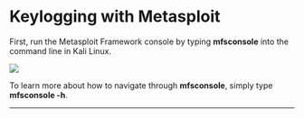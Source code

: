 # Keylogging with Metasploit


First, run the Metasploit Framework console by typing **mfsconsole** into the command line in Kali Linux.

<img src="https://www.offensive-security.com/wp-content/uploads/2018/05/msfu-req0-768x511.png">

To learn more about how to navigate through **mfsconsole**, simply type **mfsconsole -h**.

---

